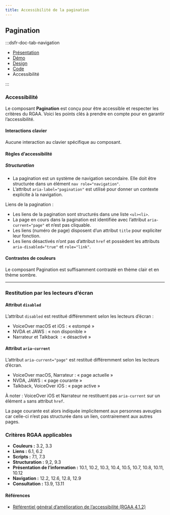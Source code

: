 ```yaml
---
title: Accessibilité de la pagination
---
```


## Pagination

:::dsfr-doc-tab-navigation

- [Présentation](../index.md)
- [Démo](../demo/index.md)
- [Design](../design/index.md)
- [Code](../code/index.md)
- Accessibilité

:::

### Accessibilité

Le composant **Pagination** est conçu pour être accessible et respecter les critères du RGAA. Voici les points clés à prendre en compte pour en garantir l’accessibilité.

#### Interactions clavier

Aucune interaction au clavier spécifique au composant.

#### Règles d’accessibilité

##### Structuration

- La pagination est un système de navigation secondaire. Elle doit être structurée dans un élément `nav role="navigation"`.
- L’attribut `aria-label="pagination"` est utilisé pour donner un contexte explicite à la navigation.

Liens de la pagination&nbsp;: 
- Les liens de la pagination sont structurés dans une liste `<ul><li>`.
- La page en cours dans la pagination est identifiée avec l’attribut `aria-current="page"` et n’est pas cliquable.
- Les liens (numéro de page) disposent d’un attribut `title` pour expliciter leur fonction.
- Les liens désactivés n’ont pas d’attribut `href` et possèdent les attributs `aria-disabled="true"` et `role="link"`.

#### Contrastes de couleurs

Le composant Pagination est suffisamment contrasté en thème clair et en thème sombre.

---

### Restitution par les lecteurs d’écran

#### Attribut `disabled`

L’attribut `disabled` est restitué différemment selon les lecteurs d’écran&nbsp;:
- VoiceOver macOS et iOS&nbsp;: «&nbsp;estompé&nbsp;»
- NVDA et JAWS&nbsp;: «&nbsp;non disponible&nbsp;»
- Narrateur et Talkback &nbsp;: «&nbsp;désactivé&nbsp;» 

#### Attribut `aria-current`
L’attribut `aria-current="page"` est restitué différemment selon les lecteurs d’écran.

- VoiceOver macOS, Narrateur&nbsp;: «&nbsp;page actuelle&nbsp;»
- NVDA, JAWS&nbsp;: «&nbsp;page courante&nbsp;»
- Talkback, VoiceOver iOS&nbsp;: «&nbsp;page active&nbsp;» 

À noter&nbsp;: VoiceOver iOS et Narrateur ne restituent pas `aria-current` sur un élément `a` sans attribut `href`. 

La page courante est alors indiquée implicitement aux personnes aveugles car celle-ci n’est pas structurée dans un lien, contrairement aux autres pages.

### Critères RGAA applicables

- **Couleurs&nbsp;:** 3.2, 3.3
- **Liens&nbsp;:** 6.1, 6.2
- **Scripts&nbsp;:** 7.1, 7.3
- **Structuration&nbsp;:** 9,2, 9.3
- **Présentation de l’information&nbsp;:** 10.1, 10.2, 10.3, 10.4, 10.5, 10.7, 10.8, 10.11, 10.12
- **Navigation&nbsp;:** 12.2, 12.6, 12.8, 12.9
- **Consultation&nbsp;:** 13.9, 13.11

#### Références

- [Référentiel général d’amélioration de l’accessibilité (RGAA 4.1.2)](https://accessibilite.numerique.gouv.fr/methode/criteres-et-tests/)